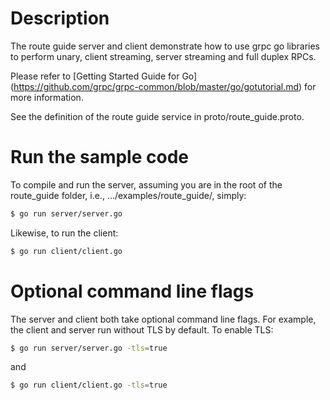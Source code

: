 # Description
The route guide server and client demonstrate how to use grpc go libraries to
perform unary, client streaming, server streaming and full duplex RPCs.

Please refer to [Getting Started Guide for Go] (https://github.com/grpc/grpc-common/blob/master/go/gotutorial.md) for more information.

See the definition of the route guide service in proto/route_guide.proto.

# Run the sample code
To compile and run the server, assuming you are in the root of the route_guide
folder, i.e., .../examples/route_guide/, simply:

```sh
$ go run server/server.go
```

Likewise, to run the client:

```sh
$ go run client/client.go
```

# Optional command line flags
The server and client both take optional command line flags. For example, the
client and server run without TLS by default. To enable TLS:

```sh
$ go run server/server.go -tls=true
```

and

```sh
$ go run client/client.go -tls=true
```
